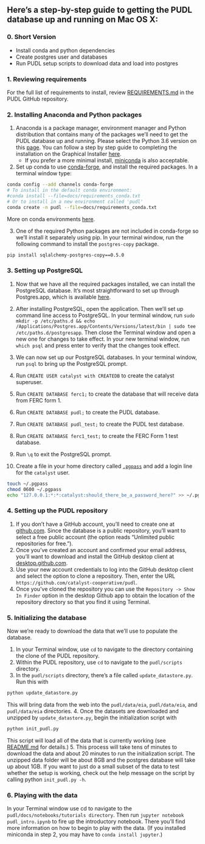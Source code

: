 ## Here’s a step-by-step guide to getting the PUDL database up and running on Mac OS X:


### 0. Short Version
- Install conda and python dependencies
- Create postgres user and databases
- Run PUDL setup scripts to download data and load into postgres



### 1. Reviewing requirements
For the full list of requirements to install, review [REQUIREMENTS.md](https://github.com/catalyst-cooperative/pudl/blob/master/REQUIREMENTS.md) in the PUDL GitHub repository.


### 2. Installing Anaconda and Python packages
1. Anaconda is a package manager, environment manager and Python distribution that contains many of the packages we’ll need to get the PUDL database up and running. Please select the Python 3.6 version on this [page](https://www.anaconda.com/download/#linux). You can follow a step by step guide to completing the installation on the Graphical Installer [here](https://docs.continuum.io/anaconda/install/mac-os#macos-graphical-install).
    - If you prefer a more minimal install, [miniconda](https://conda.io/miniconda.html) is also acceptable.
2. Set up conda to use [conda-forge](https://conda-forge.org/), and install the required packages. In a terminal window type:
```sh
conda config --add channels conda-forge
# To install in the default conda environment:
#conda install --file=docs/requirements_conda.txt
# Or to install in a new environment called 'pudl'
conda create -n pudl --file=docs/requirements_conda.txt
```
More on conda environments [here](https://conda.io/docs/user-guide/tasks/manage-environments.html).


3. One of the required Python packages are not included in conda-forge so we’ll install it separately using pip. In your terminal window, run the following command to install the `postgres-copy` package.
```sh
pip install sqlalchemy-postgres-copy==0.5.0
```


### 3. Setting up PostgreSQL

1. Now that we have all the required packages installed, we can install the PostgreSQL database. It’s most straightforward to set up through Postgres.app, which is available [here](http://postgresapp.com/).
2. After installing PostgreSQL, open the application. Then we’ll set up command line access to PostgreSQL. In your terminal window, run `sudo mkdir -p /etc/paths.d &&
echo /Applications/Postgres.app/Contents/Versions/latest/bin | sudo tee /etc/paths.d/postgresapp`. Then close the Terminal window and open a new one for changes to take effect. In your new terminal window, run `which psql` and press enter to verify that the changes took effect.
3. We can now set up our PostgreSQL databases. In your terminal window, run `psql` to bring up the PostgreSQL prompt.
  1. Run `CREATE USER catalyst with CREATEDB` to create the catalyst superuser.
  2. Run `CREATE DATABASE ferc1;` to create the database that will receive data from FERC form 1.
  3. Run `CREATE DATABASE pudl;` to create the PUDL database.
  4. Run `CREATE DATABASE pudl_test;` to create the PUDL test database.
  5. Run `CREATE DATABASE ferc1_test;` to create the FERC Form 1 test database.
  6. Run `\q` to exit the PostgreSQL prompt.

4. Create a file in your home directory called [`.pgpass`](https://www.postgresql.org/docs/current/static/libpq-pgpass.html) and add a login line for the `catalyst` user.
```sh
touch ~/.pgpass
chmod 0600 ~/.pgpass
echo "127.0.0.1:*:*:catalyst:should_there_be_a_password_here?" >> ~/.pgpass
```


### 4. Setting up the PUDL repository

  1. If you don’t have a GitHub account, you’ll need to create one at [github.com](https://github.com). Since the database is a public repository, you’ll want to select a free public account (the option reads “Unlimited public repositories for free.”).
  2. Once you’ve created an account and confirmed your email address, you’ll want to download and install the GitHub desktop client at [desktop.github.com](https://desktop.github.com/).
  3. Use your new account credentials to log into the GitHub desktop client and select the option to clone a repository. Then, enter the URL `https://github.com/catalyst-cooperative/pudl`.
  4. Once you've cloned the repository you can use the `Repository -> Show In Finder` option in the desktop Github app to obtain the location of the repository directory so that you find it using Terminal.


### 5. Initializing the database

Now we’re ready to download the data that we’ll use to populate the database.

1. In your Terminal window, use `cd` to navigate to the directory containing the clone of the PUDL repository.
2. Within the PUDL repository, use `cd` to navigate to the `pudl/scripts` directory.
3. In the `pudl/scripts` directory, there’s a file called `update_datastore.py`. Run this with
```sh
python update_datastore.py
```
This will bring data from the web into the `pudl/data/eia`, `pudl/data/eia`, and `pudl/data/eia` directories.
4.  Once the datasets are downloaded and unzipped by `update_datastore.py`, begin the initialization script with
```sh
python init_pudl.py
```
This script will load all of the data that is currently working (see [README.md](https://github.com/catalyst-cooperative/pudl/#project-status) for details.)
5. This process will take tens of minutes to download the data and about 20 minutes to run the initialization script. The unzipped data folder will be about 8GB and the postgres database will take up about 1GB.
If you want to just do a small subset of the data to test whether the setup is working, check out the help message on the script by calling python `init_pudl.py -h`.

### 6. Playing with the data

In your Terminal window use cd to navigate to the `pudl/docs/notebooks/tutorials directory`. Then run `jupyter notebook pudl_intro.ipynb` to fire up the introductory notebook. There you’ll find more information on how to begin to play with the data.
(If you installed miniconda in step 2, you may have to `conda install jupyter`.)
